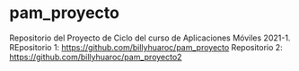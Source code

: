 # pam_proyecto
Repositorio del Proyecto de Ciclo del curso de Aplicaciones Móviles 2021-1.
REpositorio 1: https://github.com/billyhuaroc/pam_proyecto
Repositorio 2: https://github.com/billyhuaroc/pam_proyecto2
